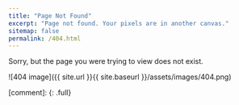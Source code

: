 ```yaml
---
title: "Page Not Found"
excerpt: "Page not found. Your pixels are in another canvas."
sitemap: false
permalink: /404.html
---
```


Sorry, but the page you were trying to view does not exist.

![404 image]({{ site.url }}{{ site.baseurl }}/assets/images/404.png)

[comment]: {: .full}